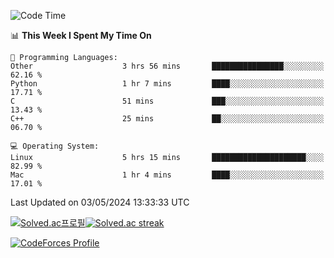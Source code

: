 
<!--START_SECTION:waka-->
![Code Time](http://img.shields.io/badge/Code%20Time-3%2C444%20hrs%205%20mins-blue)

📊 **This Week I Spent My Time On** 

```text
💬 Programming Languages: 
Other                    3 hrs 56 mins       ████████████████░░░░░░░░░   62.16 % 
Python                   1 hr 7 mins         ████░░░░░░░░░░░░░░░░░░░░░   17.71 % 
C                        51 mins             ███░░░░░░░░░░░░░░░░░░░░░░   13.43 % 
C++                      25 mins             ██░░░░░░░░░░░░░░░░░░░░░░░   06.70 % 

💻 Operating System: 
Linux                    5 hrs 15 mins       █████████████████████░░░░   82.99 % 
Mac                      1 hr 4 mins         ████░░░░░░░░░░░░░░░░░░░░░   17.01 % 
```


 Last Updated on 03/05/2024 13:33:33 UTC
<!--END_SECTION:waka-->


[![Solved.ac프로필](http://mazassumnida.wtf/api/generate_badge?boj=hckim96)](https://solved.ac/hckim96)[![Solved.ac streak](http://mazandi.herokuapp.com/api?handle=hckim96&theme=dark)](https://solved.ac/hckim96)


[![CodeForces Profile](https://cf.leed.at?id=hckim96)](https://codeforces.com/profile/hckim96)

